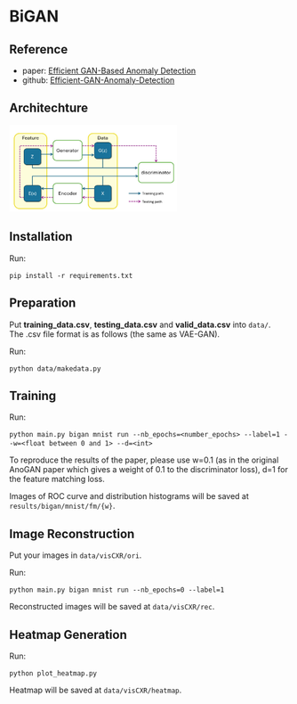 # BiGAN

## Reference
* paper: [Efficient GAN-Based Anomaly Detection](https://arxiv.org/abs/1802.06222 "游標顯示")
* github: [Efficient-GAN-Anomaly-Detection](https://github.com/houssamzenati/Efficient-GAN-Anomaly-Detection/tree/master "游標顯示")

## Architechture
<img src="https://github.com/YiHsiu7893/RSNA_Anomaly_Detection/blob/main/BiGAN/pic/BiGAN.jpg" width=60% height=60%>

## Installation
Run:  
```
pip install -r requirements.txt
```

## Preparation
Put **training_data.csv**, **testing_data.csv** and **valid_data.csv** into `data/`.  
The .csv file format is as follows (the same as VAE-GAN).
  
Run:  
```
python data/makedata.py
```

## Training
Run:  
```
python main.py bigan mnist run --nb_epochs=<number_epochs> --label=1 --w=<float between 0 and 1> --d=<int>
```
  
To reproduce the results of the paper, please use w=0.1 (as in the original AnoGAN paper which gives a weight of 0.1 to the discriminator loss), d=1 for the feature matching loss.  
  
Images of ROC curve and distribution histograms will be saved at `results/bigan/mnist/fm/{w}`.

## Image Reconstruction
Put your images in `data/visCXR/ori`.  
  
Run:  
```
python main.py bigan mnist run --nb_epochs=0 --label=1
```
  
Reconstructed images will be saved at `data/visCXR/rec`.

## Heatmap Generation
Run:  
```
python plot_heatmap.py
```
  
Heatmap will be saved at `data/visCXR/heatmap`.
